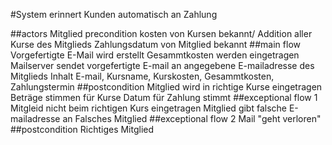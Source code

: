 #System erinnert Kunden automatisch an Zahlung

##actors 
Mitglied
precondition 
kosten von Kursen bekannt/ Addition aller Kurse des Mitglieds
Zahlungsdatum von Mitglied bekannt
##main flow 
Vorgefertigte E-Mail wird erstellt
Gesammtkosten werden eingetragen
Mailserver sendet vorgefertigte E-mail an angegebene E-mailadresse des Mitglieds
Inhalt E-mail, Kursname, Kurskosten, Gesammtkosten, Zahlungstermin
##postcondition 
Mitglied wird in richtige Kurse eingetragen
Beträge stimmen für Kurse
Datum für Zahlung stimmt
##exceptional flow 1
Mitgleid nicht beim richtigen Kurs eingetragen
Mitglied gibt falsche E-mailadresse an
Falsches Mitglied
##exceptional flow 2 
Mail "geht verloren"
##postcondition 
Richtiges Mitglied